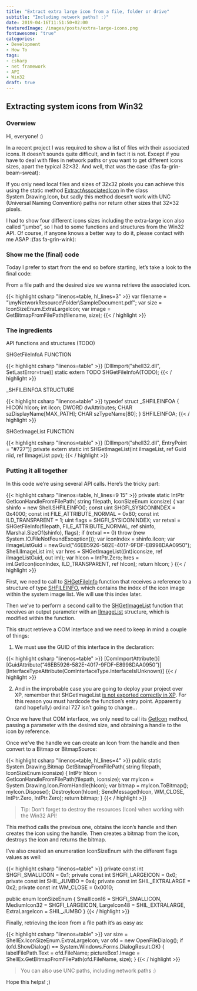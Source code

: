 ```yaml
---
title: "Extract extra large icon from a file, folder or drive"
subtitle: "Including network paths! :)"
date: 2019-04-16T11:51:50+02:00
featuredImage: /images/posts/extra-large-icons.png
fontawesome: "true"
categories: 
- Development
- How To
tags:
- csharp
- net framework
- API
- Win32
draft: true
---
```


## Extracting system icons from Win32

### Overwiew

Hi, everyone! :)

In a recent project I was required to show a list of files with their associated icons. It doesn't sounds quite difficult, and in fact it is not. Except if you have to deal with files in network paths or you want to get different icons sizes, apart the typical 32×32. And well, that was the case :(fas fa-grin-beam-sweat):

If you only need local files and sizes of 32x32 píxels you can achieve this using the static method [ExtractAssociatedIcon](http://msdn.microsoft.com/en-us/library/vstudio/system.drawing.icon.extractassociatedicon) in the class System.Drawing.Icon, but sadly this method doesn’t work with UNC (Universal Naming Convention) paths nor return other sizes that 32×32 pixels.

I had to show four different icons sizes including the extra-large icon also called “jumbo”, so I had to some functions and structures from the Win32 API. Of course, if anyone knows a better way to do it, please contact with me ASAP :(fas fa-grin-wink):

### Show me the (final) code

Today I prefer to start from the end so before starting, let’s take a look to the final code:

From a file path and the desired size we wanna retrieve the associated icon.

{{< highlight csharp "linenos=table, hl_lines=3" >}}
var filename = "\\myNetworkResource\Folder\SampleDocument.pdf";
var size = IconSizeEnum.ExtraLargeIcon;
var image = GetBitmapFromFilePath(filename, size);
{{< / highlight >}}

### The ingredients

API functions and structures (TODO)

SHGetFileInfoA FUNCTION

{{< highlight csharp "linenos=table" >}}
[DllImport("shell32.dll", SetLastError=true)]
static extern TODO SHGetFileInfoA(TODO);
{{< / highlight >}}

_SHFILEINFOA STRUCTURE

{{< highlight csharp "linenos=table" >}}
typedef struct _SHFILEINFOA {
  HICON hIcon;
  int   iIcon;
  DWORD dwAttributes;
  CHAR  szDisplayName[MAX_PATH];
  CHAR  szTypeName[80];
} SHFILEINFOA;
{{< / highlight >}}

SHGetImageList FUNCTION

{{< highlight csharp "linenos=table" >}}
[DllImport("shell32.dll", EntryPoint = "#727")]
private extern static int SHGetImageList(int iImageList, ref Guid riid, ref IImageList ppv);
{{< / highlight >}}

### Putting it all together

In this code we’re using several API calls. Here’s the tricky part:

{{< highlight csharp "linenos=table, hl_lines=9 15" >}}
private static IntPtr GetIconHandleFromFilePath(
    string filepath, IconSizeEnum iconsize)
{
    var shinfo = new Shell.SHFILEINFO();
    const uint SHGFI_SYSICONINDEX = 0x4000;
    const int FILE_ATTRIBUTE_NORMAL = 0x80;
    const int ILD_TRANSPARENT = 1;
    uint flags = SHGFI_SYSICONINDEX;
    var retval = SHGetFileInfo(filepath, FILE_ATTRIBUTE_NORMAL,
        ref shinfo, Marshal.SizeOf(shinfo), flags);
    if (retval == 0) throw (new System.IO.FileNotFoundException());
    var iconIndex = shinfo.iIcon;
    var iImageListGuid = newGuid("46EB5926-582E-4017-9FDF-E8998DAA0950");
    Shell.IImageList iml;
    var hres = SHGetImageList((int)iconsize, ref iImageListGuid, out iml);
    var hIcon = IntPtr.Zero;
    hres = iml.GetIcon(iconIndex, ILD_TRANSPARENT, ref hIcon);
    return hIcon;
}
{{< / highlight >}}

First, we need to call to [SHGetFileInfo](http://msdn.microsoft.com/en-us/library/windows/desktop/bb762179(v=vs.85).aspx) function that receives a reference to a structure of type [SHFILEINFO](http://msdn.microsoft.com/en-us/library/windows/desktop/bb759792(v=vs.85).aspx), which contains the index of the icon image within the system image list. We will use this index later.

Then we’ve to perform a second call to the [SHGetImageList](http://www.pinvoke.net/default.aspx/shell32.shgetimagelist) function that receives an output parameter with an [IImageList](http://msdn.microsoft.com/en-us/library/windows/desktop/bb761490(v=vs.85).aspx) structure, which is modified within the function.

This struct retrieve a COM interface and we need to keep in mind a couple of things:

1. We must use the GUID of this interface in the declaration:

{{< highlight csharp "linenos=table" >}}
[ComImportAttribute()]
[GuidAttribute(“46EB5926-582E-4017-9FDF-E8998DAA0950”)]
[InterfaceTypeAttribute(ComInterfaceType.InterfaceIsIUnknown)]
{{< / highlight >}}

2. And in the improbable case you are going to deploy your project over XP, remember that SHGetImageList [is not exported correctly in XP](http://support.microsoft.com/default.aspx?scid=kb;EN-US;Q316931). For this reason you must hardcode the function’s entry point. Apparently (and hopefully) ordinal 727 isn’t going to change...

Once we have that COM interface, we only need to call its [GetIcon](http://msdn.microsoft.com/en-us/library/windows/desktop/bb761463(v=vs.85).aspx) method, passing a parameter with the desired size, and obtaining a handle to the icon by reference.

Once we've the handle we can create an Icon from the handle and then convert to a Bitmap or BitmapSource:

{{< highlight csharp "linenos=table, hl_lines=4" >}}
public static System.Drawing.Bitmap GetBitmapFromFilePath(
 string filepath, IconSizeEnum iconsize)
{
    IntPtr hIcon = GetIconHandleFromFilePath(filepath, iconsize);
    var myIcon = System.Drawing.Icon.FromHandle(hIcon);
    var bitmap = myIcon.ToBitmap();
    myIcon.Dispose();
    DestroyIcon(hIcon);
    SendMessage(hIcon, WM_CLOSE, IntPtr.Zero, IntPtr.Zero);
    return bitmap;
}
{{< / highlight >}}

> Tip: Don’t forget to destroy the resources (Icon) when working with the Win32 API!

This method calls the previous one, obtains the icon’s handle and then creates the icon using the handle. Then creates a bitmap from the icon, destroys the icon and returns the bitmap.

I’ve also created an enumeration IconSizeEnum with the different flags values as well:

{{< highlight csharp "linenos=table" >}}
private const int SHGFI_SMALLICON = 0x1;
private const int SHGFI_LARGEICON = 0x0;
private const int SHIL_JUMBO = 0x4;
private const int SHIL_EXTRALARGE = 0x2;
private const int WM_CLOSE = 0x0010;

public enum IconSizeEnum
{
    SmallIcon16 = SHGFI_SMALLICON,
    MediumIcon32 = SHGFI_LARGEICON,
    LargeIcon48 = SHIL_EXTRALARGE,
    ExtraLargeIcon = SHIL_JUMBO
}
{{< / highlight >}}

Finally, retrieving the icon from a file path it’s as easy as:

{{< highlight csharp "linenos=table" >}}
var size = ShellEx.IconSizeEnum.ExtraLargeIcon;
var ofd = new OpenFileDialog();
if (ofd.ShowDialog() == System.Windows.Forms.DialogResult.OK)
{
    labelFilePath.Text = ofd.FileName;
    pictureBox1.Image = ShellEx.GetBitmapFromFilePath(ofd.FileName, size);
}
{{< / highlight >}}

> You can also use UNC paths, including network paths :)

Hope this helps! ;)
